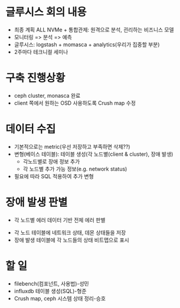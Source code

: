 # 글루시스 회의 내용
* 최종 계획 ALL NVMe + 통합관제: 원격으로 분석, 괸리하는 비즈니스 모델
* 모니터링 => 분석 => 예측
* 글루시스: logstash + momasca + analytics(우리가 집중할 부분)
* 2주마다 테크니컬 세미나

# 구축 진행상황
* ceph cluster, monasca 완료
* client 쪽에서 원하는 OSD 사용하도록 Crush map 수정

# 데이터 수집
* 기본적으로는 metric(우선 저장하고 부족하면 삭제??)
* 변형(베이스 테이블): 테이블 생성(각 노드별(client & cluster), 장애 발생)
  - 각노드별로 장애 정보 추가
  - 각 노드별 추가 가능 정보(e.g. network status)
* 필요에 따라 SQL 적용하여 추가 변형

# 장애 발생 판별
* 각 노드별 에러 데이터 기반 전체 에러 판별
 - 각 노드 테이블에 네트워크 상태, 데몬 상태들을 저장
 - 장애 발생 테이블에 각 노드들의 상태 비트맵으로 표시

# 할 일
* filebench(컴포넌트, 사용법)-성민
* influxdb 테이블 생성(SQL)-형준
* Crush map, ceph 시스템 상태 정리-승호
